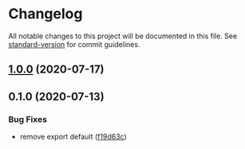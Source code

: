 # Changelog

All notable changes to this project will be documented in this file. See [standard-version](https://github.com/conventional-changelog/standard-version) for commit guidelines.

## [1.0.0](https://github.com/nuxt-community/google-fonts/compare/v0.1.0...v1.0.0) (2020-07-17)

## 0.1.0 (2020-07-13)


### Bug Fixes

* remove export default ([f19d63c](https://github.com/nuxt-community/google-fonts/commit/f19d63c18ef1b84e879ff0031cd6dd6f1bcee754))
